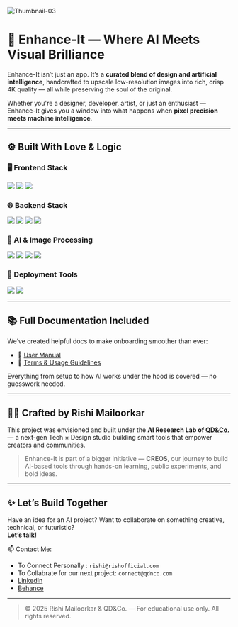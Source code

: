 ![Thumbnail-03](https://github.com/user-attachments/assets/f725ebf5-7579-4a99-9ae8-f102d84ca74b)

# 🚀 Enhance-It — Where AI Meets Visual Brilliance

Enhance-It isn’t just an app. It’s a **curated blend of design and artificial intelligence**, handcrafted to upscale low-resolution images into rich, crisp 4K quality — all while preserving the soul of the original.

Whether you're a designer, developer, artist, or just an enthusiast — Enhance-It gives you a window into what happens when **pixel precision meets machine intelligence**.

---

## ⚙️ Built With Love & Logic

### 🖥️ Frontend Stack

<p>
  <img src="https://img.shields.io/badge/React-20232A?style=flat&logo=react&logoColor=61DAFB" />
  <img src="https://img.shields.io/badge/Tailwind-38B2AC?style=flat&logo=tailwind-css&logoColor=white" />
  <img src="https://img.shields.io/badge/TypeScript-3178C6?style=flat&logo=typescript&logoColor=white" />
</p>

### 🌐 Backend Stack

<p>
  <img src="https://img.shields.io/badge/Python-3776AB?style=flat&logo=python&logoColor=white" />
  <img src="https://img.shields.io/badge/Flask-000000?style=flat&logo=flask&logoColor=white" />
  <img src="https://img.shields.io/badge/CORS-FCC624?style=flat&logo=python&logoColor=black" />
  <img src="https://img.shields.io/badge/REST-API-FF6F61?style=flat&logo=fastapi&logoColor=white" />
</p>

### 🧠 AI & Image Processing

<p>
  <img src="https://img.shields.io/badge/AI-Powered-6E44FF?style=flat&logo=OpenAI&logoColor=white" />
  <img src="https://img.shields.io/badge/OpenCV-5C3EE8?style=flat&logo=opencv&logoColor=white" />
  <img src="https://img.shields.io/badge/PIL-ImageLibrary-blueviolet?style=flat" />
  <img src="https://img.shields.io/badge/Super_Resolution-ffbd44?style=flat&logo=python&logoColor=black" />
</p>

### 🚀 Deployment Tools

<p>
  <img src="https://img.shields.io/badge/Vercel-000000?style=flat&logo=vercel&logoColor=white" />
  <img src="https://img.shields.io/badge/Render-46E3B7?style=flat&logo=render&logoColor=white" />
</p>

---

## 📚 Full Documentation Included

We’ve created helpful docs to make onboarding smoother than ever:

- 📘 [User Manual](https://rishimailoorkar-enhanceit-documentation.tiiny.site/)  
- 📄 [Terms & Usage Guidelines](https://www.pdfhost.net/index.php?Action=Download&File=2f7ef336c13ee2f7dc55abd8a59ecf16)

Everything from setup to how AI works under the hood is covered — no guesswork needed.

---

## 👨‍💻 Crafted by Rishi Mailoorkar

This project was envisioned and built under the **AI Research Lab of [QD&Co.](https://qdnco.com)** — a next-gen Tech × Design studio building smart tools that empower creators and communities.

> Enhance-It is part of a bigger initiative — **CREOS**, our journey to build AI-based tools through hands-on learning, public experiments, and bold ideas.

---

## ✨ Let’s Build Together

Have an idea for an AI project? Want to collaborate on something creative, technical, or futuristic?  
**Let’s talk!**

📫 Contact Me:  
- To Connect Personally : `rishi@rishofficial.com`  
- To Collabrate for our next project: `connect@qdnco.com`  
- [LinkedIn](https://www.linkedin.com/in/rishi-mailoorkar/)  
- [Behance](https://www.behance.net/rishi-mailoorkar)

---

> © 2025 Rishi Mailoorkar & QD&Co. — For educational use only. All rights reserved.
